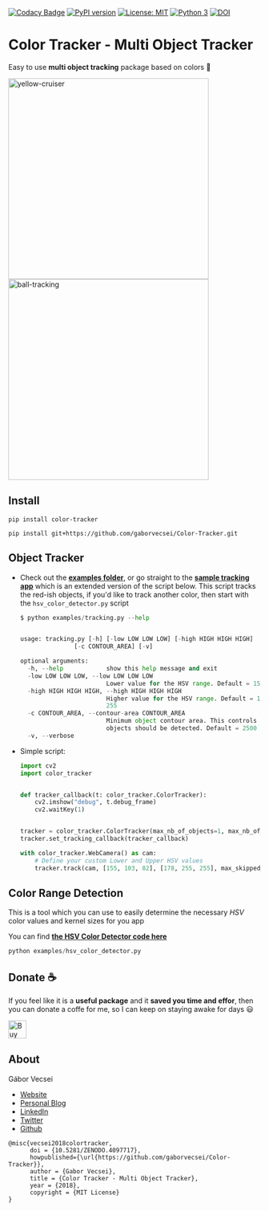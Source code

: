 [![Codacy Badge](https://api.codacy.com/project/badge/Grade/67f0a9e168b3457385f2f7fcd09a9afa)](https://www.codacy.com/app/vecseigabor.x/Color-Tracker?utm_source=github.com&amp;utm_medium=referral&amp;utm_content=gaborvecsei/Color-Tracker&amp;utm_campaign=Badge_Grade)
[![PyPI version](https://badge.fury.io/py/color-tracker.svg)](https://badge.fury.io/py/color-tracker)
[![License: MIT](https://img.shields.io/badge/License-MIT-yellow.svg)](https://opensource.org/licenses/MIT)
[![Python 3](https://img.shields.io/badge/Python-3-brightgreen.svg)](https://www.python.org/downloads/)
[![DOI](https://zenodo.org/badge/101786270.svg)](https://zenodo.org/badge/latestdoi/101786270)


# Color Tracker - Multi Object Tracker

Easy to use **multi object tracking** package based on colors :art:

<img src="art/yellow_cruiser.gif" width="400" alt="yellow-cruiser"></a> <img src="art/ball_tracking.gif" width="400" alt="ball-tracking"></a>

## Install

```
pip install color-tracker
```

```
pip install git+https://github.com/gaborvecsei/Color-Tracker.git
```

## Object Tracker

- Check out the **[examples folder](examples)**, or go straight to the **[sample tracking app](examples/tracking.py)** which is an extended version of the script below.
This script tracks the red-ish objects, if you'd like to track another color, then start with the `hsv_color_detector.py` script 
    ``` python
    $ python examples/tracking.py --help
  
  
    usage: tracking.py [-h] [-low LOW LOW LOW] [-high HIGH HIGH HIGH]
                   [-c CONTOUR_AREA] [-v]

    optional arguments:
      -h, --help            show this help message and exit
      -low LOW LOW LOW, --low LOW LOW LOW
                            Lower value for the HSV range. Default = 155, 103, 82
      -high HIGH HIGH HIGH, --high HIGH HIGH HIGH
                            Higher value for the HSV range. Default = 178, 255,
                            255
      -c CONTOUR_AREA, --contour-area CONTOUR_AREA
                            Minimum object contour area. This controls how small
                            objects should be detected. Default = 2500
      -v, --verbose
    ```
- Simple script:

    ``` python
    import cv2
    import color_tracker


    def tracker_callback(t: color_tracker.ColorTracker):
        cv2.imshow("debug", t.debug_frame)
        cv2.waitKey(1)


    tracker = color_tracker.ColorTracker(max_nb_of_objects=1, max_nb_of_points=20, debug=True)
    tracker.set_tracking_callback(tracker_callback)

    with color_tracker.WebCamera() as cam:
        # Define your custom Lower and Upper HSV values
        tracker.track(cam, [155, 103, 82], [178, 255, 255], max_skipped_frames=24)
    ```

## Color Range Detection

This is a tool which you can use to easily determine the necessary *HSV* color values and kernel sizes for you app

You can find **[the HSV Color Detector code here](examples/hsv_color_detector.py)**

``` python
python examples/hsv_color_detector.py
```

## Donate :coffee:

If you feel like it is a **useful package** and it **saved you time and effor**, then you can donate a coffe for me, so I can keep on staying awake for days :smiley: 

<a href='https://ko-fi.com/A0A5KN4E' target='_blank'><img height='36' style='border:0px;height:36px;' src='https://az743702.vo.msecnd.net/cdn/kofi5.png?v=0' border='0' alt='Buy Me a Coffee at ko-fi.com' /></a>

## About

Gábor Vecsei

- [Website](https://gaborvecsei.com)
- [Personal Blog](https://gaborvecsei.wordpress.com/)
- [LinkedIn](https://www.linkedin.com/in/gaborvecsei)
- [Twitter](https://twitter.com/GAwesomeBE)
- [Github](https://github.com/gaborvecsei)

```
@misc{vecsei2018colortracker,
      doi = {10.5281/ZENODO.4097717},
      howpublished={\url{https://github.com/gaborvecsei/Color-Tracker}},
      author = {Gabor Vecsei},
      title = {Color Tracker - Multi Object Tracker},
      year = {2018},
      copyright = {MIT License}
}
```
